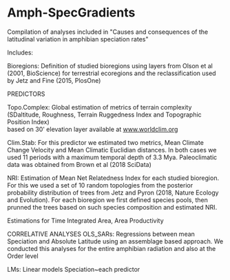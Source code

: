 # Amph-SpecGradients
Compilation of analyses included in "Causes and consequences of the latitudinal variation in amphibian speciation rates"

Includes:

Bioregions: Definition of studied bioregions using layers from Olson et al (2001, BioScience) for terrestrial ecoregions
and the reclassification used by Jetz and Fine (2015, PlosOne)

PREDICTORS

Topo.Complex: Global estimation of metrics of terrain complexity (SDaltitude, Roughness, Terrain Ruggedness Index and Topographic Position Index)  
based on 30' elevation layer available at www.worldclim.org

Clim.Stab: For this predictor we estimated two metrics, Mean Climate Change Velocity and Mean Climatic Euclidian distances. In both cases we used 11 periods with
a maximum temporal depth of 3.3 Mya. Paleoclimatic data was obtained from Brown et al (2018 SciData)

NRI: Estimation of Mean Net Relatedness Index for each studied bioregion. For this we used a set of 10 random topologies from the posterior probability 
distribution of trees from Jetz and Pyron (2018, Nature Ecology and Evolution). For each bioregion we first defined species pools, then prunned the trees 
based on such species composition and estimated NRI.

Estimations for Time Integrated Area, Area Productivity

CORRELATIVE ANALYSES
OLS_SARs: Regressions between mean Speciation and Absolute Latitude using an assemblage based approach. We conducted this analyses for the entire amphibian radiation and
also at the Order level

LMs: Linear models Speciation~each predictor
